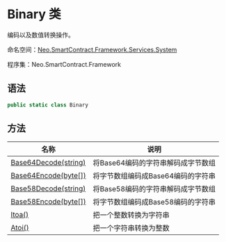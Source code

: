 # Binary 类

编码以及数值转换操作。

命名空间：[Neo.SmartContract.Framework.Services.System](../System.md)

程序集：Neo.SmartContract.Framework

## 语法

```c#
public static class Binary
```

## 方法

| 名称                                             | 说明                               |
| ------------------------------------------------ | ---------------------------------- |
| [Base64Decode(string)](Binary/Base64Decode.md)   | 将Base64编码的字符串解码成字节数组 |
| [Base64Encode(byte\[\])](Binary/Base64Encode.md) | 将字节数组编码成Base64编码的字符串 |
| [Base58Decode(string)](Binary/Base58Decode.md)   | 将Base58编码的字符串解码成字节数组 |
| [Base58Encode(byte\[\])](Binary/Base58Encode.md) | 将字节数组编码成Base58编码的字符串 |
| [Itoa()](Binary/Itoa.md)                         | 把一个整数转换为字符串             |
| [Atoi()](Binary/Atoi.md)                         | 把一个字符串转换为整数             |